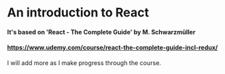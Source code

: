 # An introduction to React
#### It's based on 'React - The Complete Guide' by M. Schwarzmüller
#### https://www.udemy.com/course/react-the-complete-guide-incl-redux/


I will add more as I make progress through the course.
